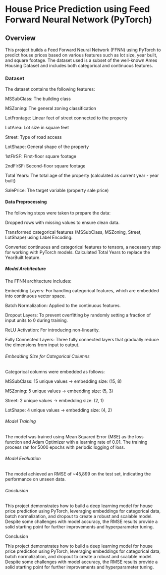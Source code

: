 # House Price Prediction using Feed Forward Neural Network (PyTorch)

## Overview

This project builds a Feed Forward Neural Network (FFNN) using PyTorch to predict house prices based on various features such as lot size, year built, and square footage. The dataset used is a subset of the well-known Ames Housing Dataset and includes both categorical and continuous features.

### Dataset

The dataset contains the following features:

MSSubClass: The building class

MSZoning: The general zoning classification

LotFrontage: Linear feet of street connected to the property

LotArea: Lot size in square feet

Street: Type of road access

LotShape: General shape of the property

1stFlrSF: First-floor square footage

2ndFlrSF: Second-floor square footage

Total Years: The total age of the property (calculated as current year - year built)

SalePrice: The target variable (property sale price)



#### Data Preprocessing

The following steps were taken to prepare the data:

Dropped rows with missing values to ensure clean data.

Transformed categorical features (MSSubClass, MSZoning, Street, LotShape) using Label Encoding.

Converted continuous and categorical features to tensors, a necessary step for working with PyTorch models.
Calculated Total Years to replace the YearBuilt feature.



##### Model Architecture

The FFNN architecture includes:

Embedding Layers: For handling categorical features, which are embedded into continuous vector space.

Batch Normalization: Applied to the continuous features.

Dropout Layers: To prevent overfitting by randomly setting a fraction of input units to 0 during training.

ReLU Activation: For introducing non-linearity.

Fully Connected Layers: Three fully connected layers that gradually reduce the dimensions from input to output.




###### Embedding Size for Categorical Columns

Categorical columns were embedded as follows:

MSSubClass: 15 unique values → embedding size: (15, 8)

MSZoning: 5 unique values → embedding size: (5, 3)

Street: 2 unique values → embedding size: (2, 1)

LotShape: 4 unique values → embedding size: (4, 2)



###### Model Training

The model was trained using Mean Squared Error (MSE) as the loss function and Adam Optimizer with a learning rate of 0.01.
The training process ran for 5000 epochs with periodic logging of loss.



###### Model Evaluation

The model achieved an RMSE of ~45,899 on the test set, indicating the performance on unseen data.

###### Conclusion

This project demonstrates how to build a deep learning model for house price prediction using PyTorch, leveraging embeddings for categorical data, batch normalization, and dropout to create a robust and scalable model. Despite some challenges with model accuracy, the RMSE results provide a solid starting point for further improvements and hyperparameter tuning.





Conclusion

This project demonstrates how to build a deep learning model for house price prediction using PyTorch, leveraging embeddings for categorical data, batch normalization, and dropout to create a robust and scalable model. Despite some challenges with model accuracy, the RMSE results provide a solid starting point for further improvements and hyperparameter tuning.

